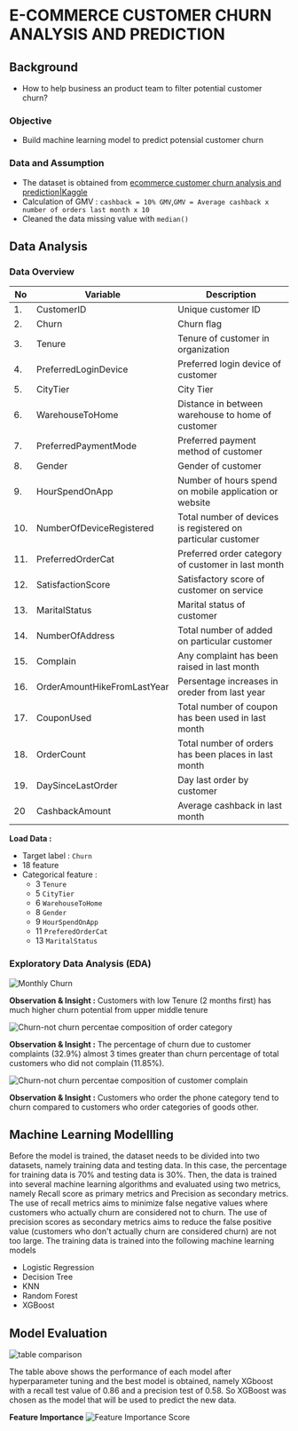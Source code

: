# E-COMMERCE CUSTOMER CHURN ANALYSIS AND PREDICTION

## Background
- How to help business an product team to filter potential customer churn?

### Objective
- Build machine learning model to predict potensial customer churn

### Data and Assumption
- The dataset is obtained from [ecommerce customer churn analysis and prediction|Kaggle](https://www.kaggle.com/datasets/ankitverma2010/ecommerce-customer-churn-analysis-and-prediction)
- Calculation of GMV : `cashback = 10% GMV`,`GMV = Average cashback x number of orders last month x 10`
- Cleaned the data missing value with `median()`

## Data Analysis
### Data Overview
| **No** | **Variable** | **Description** |
|----|----------|-------------|
|1.|CustomerID|Unique customer ID|
|2.|Churn|Churn flag|
|3.|Tenure|Tenure of customer in organization|
|4.|PreferredLoginDevice|Preferred login device of customer|
|5.|CityTier| City Tier|
|6.|WarehouseToHome|Distance in between warehouse to home of customer|
|7.|PreferredPaymentMode|Preferred payment method of customer|
|8.|Gender|Gender of customer|
|9.|HourSpendOnApp|Number of hours spend on mobile application or website|
|10.|NumberOfDeviceRegistered|Total number of devices is registered on particular customer|
|11.|PreferredOrderCat|Preferred order category of customer in last month|
|12.|SatisfactionScore|Satisfactory score of customer on service|
|13.|MaritalStatus|Marital status of customer|
|14.|NumberOfAddress|Total number of added on particular customer|
|15.|Complain|Any complaint has been raised in last month|
|16.|OrderAmountHikeFromLastYear|Persentage increases in oreder from last year|
|17.|CouponUsed|Total number of coupon has been used in last month|
|18.|OrderCount|Total number of orders has been places in last month|
|19.|DaySinceLastOrder|Day last order by customer|
|20|CashbackAmount|Average cashback in last month|

**Load Data :**
- Target label : `Churn`
- 18 feature
- Categorical feature :
    - 3 `Tenure`
    - 5 `CityTier`
    - 6 `WarehouseToHome`
    - 8 `Gender`
    - 9 `HourSpendOnApp`
    - 11 `PreferedOrderCat`
    - 13 `MaritalStatus`

### Exploratory Data Analysis (EDA) 
![Monthly Churn](https://user-images.githubusercontent.com/99067852/162407929-bbef5ac4-7084-4535-bf16-1b54bda2ccd8.jpg)

**Observation & Insight :**
Customers with low Tenure (2 months first) has much higher churn potential from upper middle tenure

![Churn-not churn percentae composition of order category](https://user-images.githubusercontent.com/99067852/162407956-1e25eced-4a90-40db-a397-0bbc3eecd1e4.jpg)

**Observation & Insight :**
The percentage of churn due to customer complaints (32.9%) almost 3 times greater than churn percentage of total customers who did not complain (11.85%).

![Churn-not churn percentae composition of customer complain](https://user-images.githubusercontent.com/99067852/162407978-5099f4e7-6ee4-458d-9b64-4aa2fda604b6.jpg)

**Observation & Insight :**
Customers who order the phone category tend to churn compared to customers who order categories of goods other.

## Machine Learning Modellling
Before the model is trained, the dataset needs to be divided into two datasets, namely training data and testing data. In this case, the percentage for training data is 70% and testing data is 30%. Then, the data is trained into several machine learning algorithms and evaluated using two metrics, namely Recall score as primary metrics and Precision as secondary metrics. The use of recall metrics aims to minimize false negative values where customers who actually churn are considered not to churn. The use of precision scores as secondary metrics aims to reduce the false positive value (customers who don't actually churn are considered churn) are not too large. The training data is trained into the following machine learning models
- Logistic Regression
- Decision Tree
- KNN
- Random Forest
- XGBoost


## Model Evaluation
![table comparison](https://user-images.githubusercontent.com/99067852/162470906-8dd1ff34-e764-401b-b8ca-ab8aff5ffa91.jpg)

The table above shows the performance of each model after hyperparameter tuning and the best model is obtained, namely XGboost with a recall test value of 0.86 and a precision test of 0.58. So XGBoost was chosen as the model that will be used to predict the new data.

**Feature Importance**
![Feature Importance Score](https://user-images.githubusercontent.com/99067852/162472132-47f617c9-bfef-4885-a95b-822c7bda72b7.png)




